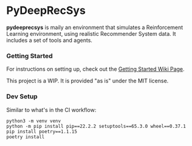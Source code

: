 # PyDeepRecSys

**pydeeprecsys** is maily an environment that simulates a Reinforcement Learning environment, using realistic Recommender System data. It includes a set of tools and agents. 

### Getting Started

For instructions on setting up, check out the [Getting Started Wiki Page](https://github.com/luksfarris/pydeeprecsys/wiki/Getting-Started).

This project is a WIP. It is provided "as is" under the MIT license.


### Dev Setup

Similar to what's in the CI workflow:
```
python3 -m venv venv
python -m pip install pip==22.2.2 setuptools==65.3.0 wheel==0.37.1
pip install poetry==1.1.15
poetry install
```